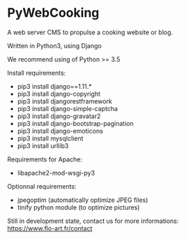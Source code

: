 # PyWebCooking

A web server CMS to propulse a cooking website or blog.

Written in Python3, using Django

We recommend using of Python >= 3.5

Install requirements:
- pip3 install django==1.11.*
- pip3 install django-copyright
- pip3 install djangorestframework
- pip3 install django-simple-captcha
- pip3 install django-gravatar2
- pip3 install django-bootstrap-pagination
- pip3 install django-emoticons
- pip3 install mysqlclient
- pip3 install urllib3

Requirements for Apache:
- libapache2-mod-wsgi-py3

Optionnal requirements:
- jpegoptim (automatically optimize JPEG files)
- tinify python module (to optimize pictures)

Still in development state, contact us for more informations:
https://www.flo-art.fr/contact
